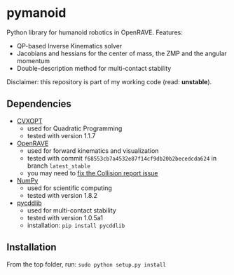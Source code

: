 # pymanoid

Python library for humanoid robotics in OpenRAVE. Features:

- QP-based Inverse Kinematics solver
- Jacobians and hessians for the center of mass, the ZMP and the angular momentum
- Double-description method for multi-contact stability

Disclaimer: this repository is part of my working code (read: **unstable**).

## Dependencies

- [CVXOPT](http://cvxopt.org/)
  - used for Quadratic Programming
  - tested with version 1.1.7
- [OpenRAVE](https://github.com/rdiankov/openrave)
  - used for forward kinematics and visualization
  - tested with commit `f68553cb7a4532e87f14cf9db20b2becedcda624` in branch
    `latest_stable`
  - you may need to [fix the Collision report issue](https://github.com/rdiankov/openrave/issues/333#issuecomment-72191884)
- [NumPy](http://www.numpy.org/)
  - used for scientific computing
  - tested with version 1.8.2
- [pycddlib](https://pycddlib.readthedocs.org/en/latest/)
  - used for multi-contact stability
  - tested with version 1.0.5a1
  - installation: `pip install pycddlib`

## Installation

From the top folder, run: `sudo python setup.py install`
